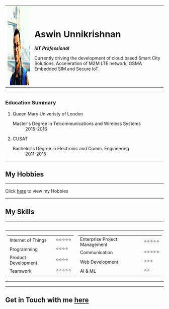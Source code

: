 <!DOCTYPE html>
<html lang="en" dir="ltr">
<head>
  <meta charset="utf-8">
  <title>Aswin's Profile</title>
</head>
<body>
  <table>
    <tr>
      <td><img src="66.png" alt="Aswin's Picture" width="250" height="250"></td>
      <td>
        <h1>Aswin Unnikrishnan</h1>
        <p><em><strong>IoT Professional</strong></em></p>
        <p>
          Currently driving the development of cloud based Smart City Solutions, Acceleration of M2M LTE network, GSMA Embedded SIM and Secure IoT.
        </p>
      </td>
    </tr>
  </table>
  <hr>
  <h3>Education Summary</h3>
  <ol>
    <li>Queen Mary Univeristy of London</li>
    <dl class="">
      <dt>Master's Degree in Telcommunications and Wireless Systems</dt>
      <dd>2015-2016</dd>
    </dl>
    <li>CUSAT</li>
    <dl class="">
      <dt>Bachelor's Degree in Electronic and Comm. Engineering</dt>
      <dd>2011-2015</dd>
    </dl>
  </ol>
  <hr>
  <h2>My Hobbies</h2>
  <hr>
  <p>Click <a href="myhobbies.html">here</a> to view my Hobbies</p>
  <hr>
  <h2>My Skills</h2>
  <hr>
  <table style="width:50%">
    <table>
      <td>
        <table>
          <tr>
            <td>Internet of Things</td>
            <td>⭐⭐⭐⭐⭐</td>
          </tr>
          <tr>
            <td>Programming</td>
            <td>⭐⭐⭐⭐</td>
          </tr>
          <tr>
            <td>Product Development</td>
            <td>⭐⭐⭐⭐</td>
          </tr>
          <tr>
            <td>Teamwork</td>
            <td>⭐⭐⭐⭐⭐</td>
          </tr>
        </table>
      </td>
      <td>
        <table>
          <tr>
            <td>Enterprise Project Management</td>
            <td>⭐⭐⭐⭐⭐</td>
          </tr>
          <tr>
            <td>Communication</td>
            <td>⭐⭐⭐⭐⭐</td>
          </tr>
          <tr>
            <td>Web Development</td>
            <td>⭐⭐⭐</td>
          </tr>
          <tr>
            <td>AI & ML</td>
            <td>⭐⭐</td>
          </tr>
        </table>
      </td>
    </table>
  </table>
<hr>
<h2>Get in Touch with me <a href="contactme.html"> here</a></h2>
</body>
</html>
